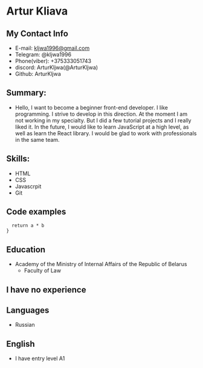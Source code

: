 # **Artur Kliava**


##  **My Contact Info**

+ E-mail: kljwa1996@gmail.com
+ Telegram: @kljwa1996
+ Phone(viber): +375333051743
+ discord: ArturKljwa(@ArturKljwa)
+ Github: ArturKljwa

##  **Summary:**
+ Hello, I want to become a beginner front-end developer. I like programming. I strive to develop in this direction. At the moment I am not working in my specialty. But I did a few tutorial projects and I really liked it. In the future, I would like to learn JavaScript at a high level, as well as learn the React library. I would be glad to work with professionals in the same team.


##  **Skills:**
 + HTML
 + CSS
 + Javascrpit
 + Git

## **Code examples**

```function multiply(a, b){
  return a * b
}
 ```

##  **Education**
 + Academy of the Ministry of Internal Affairs of the Republic of Belarus
    - Faculty of Law


##  **I have no experience**


##  **Languages**
 + Russian


##  **English**

+ I have entry level A1

